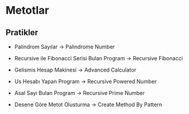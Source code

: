 ﻿# Metotlar

## Pratikler

* Palindrom Sayılar -> Palindrome Number

* Recursive ile Fibonacci Serisi Bulan Program -> Recursive Fibonacci 

* Gelismis Hesap Makinesi -> Advanced Calculator 

* Us Hesabı Yapan Program -> Recursive Powered Number

* Asal Sayı Bulan Program -> Recursive Prime Number 

* Desene Göre Metot Olusturma -> Create Method By Pattern